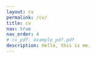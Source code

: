 ```yaml
---
layout: cv
permalink: /cv/
title: cv
nav: true
nav_order: 4
# cv_pdf: example_pdf.pdf
description: Hello, this is me.
---
```


